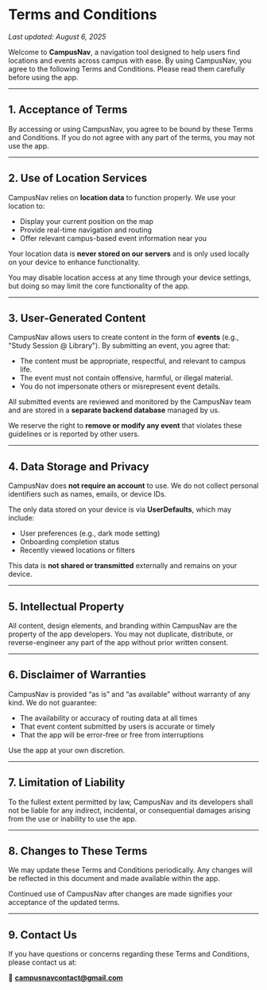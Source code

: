 # Terms and Conditions

_Last updated: August 6, 2025_

Welcome to **CampusNav**, a navigation tool designed to help users find locations and events across campus with ease. By using CampusNav, you agree to the following Terms and Conditions. Please read them carefully before using the app.

---

## 1. Acceptance of Terms

By accessing or using CampusNav, you agree to be bound by these Terms and Conditions. If you do not agree with any part of the terms, you may not use the app.

---

## 2. Use of Location Services

CampusNav relies on **location data** to function properly. We use your location to:

- Display your current position on the map
- Provide real-time navigation and routing
- Offer relevant campus-based event information near you

Your location data is **never stored on our servers** and is only used locally on your device to enhance functionality.

You may disable location access at any time through your device settings, but doing so may limit the core functionality of the app.

---

## 3. User-Generated Content

CampusNav allows users to create content in the form of **events** (e.g., "Study Session @ Library"). By submitting an event, you agree that:

- The content must be appropriate, respectful, and relevant to campus life.
- The event must not contain offensive, harmful, or illegal material.
- You do not impersonate others or misrepresent event details.

All submitted events are reviewed and monitored by the CampusNav team and are stored in a **separate backend database** managed by us.

We reserve the right to **remove or modify any event** that violates these guidelines or is reported by other users.

---

## 4. Data Storage and Privacy

CampusNav does **not require an account** to use. We do not collect personal identifiers such as names, emails, or device IDs.

The only data stored on your device is via **UserDefaults**, which may include:

- User preferences (e.g., dark mode setting)
- Onboarding completion status
- Recently viewed locations or filters

This data is **not shared or transmitted** externally and remains on your device.

---

## 5. Intellectual Property

All content, design elements, and branding within CampusNav are the property of the app developers. You may not duplicate, distribute, or reverse-engineer any part of the app without prior written consent.

---

## 6. Disclaimer of Warranties

CampusNav is provided “as is” and “as available” without warranty of any kind. We do not guarantee:

- The availability or accuracy of routing data at all times
- That event content submitted by users is accurate or timely
- That the app will be error-free or free from interruptions

Use the app at your own discretion.

---

## 7. Limitation of Liability

To the fullest extent permitted by law, CampusNav and its developers shall not be liable for any indirect, incidental, or consequential damages arising from the use or inability to use the app.

---

## 8. Changes to These Terms

We may update these Terms and Conditions periodically. Any changes will be reflected in this document and made available within the app.

Continued use of CampusNav after changes are made signifies your acceptance of the updated terms.

---

## 9. Contact Us

If you have questions or concerns regarding these Terms and Conditions, please contact us at:

📧 **campusnavcontact@gmail.com**


